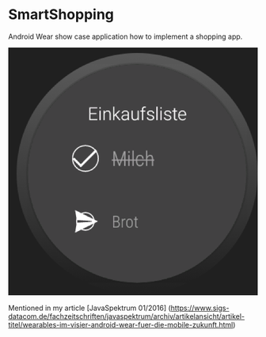 # SmartShopping
Android Wear show case application how to implement a shopping app.

![](./Abbildung6.png)

Mentioned in my article [JavaSpektrum 01/2016] (https://www.sigs-datacom.de/fachzeitschriften/javaspektrum/archiv/artikelansicht/artikel-titel/wearables-im-visier-android-wear-fuer-die-mobile-zukunft.html)
